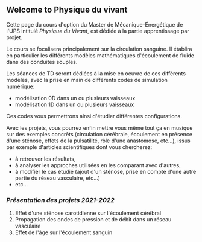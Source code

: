## Welcome to Physique du vivant

Cette page du cours d'option du Master de Mécanique-Énergétique de l'UPS
intitulé _Physique du Vivant_, est dédiée à la partie apprentissage par projet.

Le cours se focalisera principalement sur la circulation sanguine.
Il établira en particulier les différents modèles mathématiques d'écoulement de
fluide dans des conduites souples.

Les séances de TD seront dédiées à la mise en oeuvre de ces différents modèles,
avec la prise en main de différents codes de simulation numérique:
- modélisation 0D dans un ou plusieurs vaisseaux
- modélisation 1D dans un ou plusieurs vaisseaux

Ces codes vous permettrons ainsi d'étudier différentes configurations.

Avec les projets, vous pourrez enfin mettre vous même tout ça en musique sur
des exemples concrêts (circulation cérébrale, écoulement en présence d'une sténose, 
effets de la pulsatilité, rôle d'une anastomose, etc...), issus par exemple d'articles 
scientifiques dont vous chercherez:
- à retrouver les résultats,
- à analyser les approches utilisées en les comparant avec d'autres,
- à modifier le cas étudié (ajout d'un sténose, prise en compte d'une autre partie du réseau vasculaire, etc...)
- etc...

### _Présentation des projets 2021-2022_

1. Effet d'une sténose carotidienne sur l'écoulement cérébral
2. Propagation des ondes de pression et de débit dans un réseau vasculaire
3. Effet de l'âge sur l'écoulement sanguin
